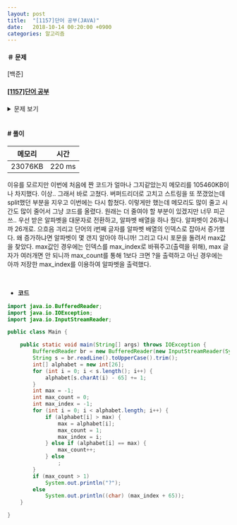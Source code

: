 ```yaml
---
layout: post
title:  "[1157]단어 공부(JAVA)"
date:   2018-10-14 00:20:00 +0900
categories: 알고리즘
---
```

#### ＃ 문제
[백준]
#### [[1157]단어 공부](https://www.acmicpc.net/problem/1157)  

<details><summary >문제 보기</summary>

<div id="problem-body">
<div class="col-md-12">
<section id="description">
<div class="headline">
<h5># 문제</h5>
</div>
<div style="font-size:small; line-height:30px;" id="problem_description">
<p>알파벳 대소문자로 된 단어가 주어지면, 이 단어에서 가장 많이 사용된 알파벳이 무엇인지 알아내는 프로그램을 작성하시오. 단, 대문자와 소문자를 구분하지 않는다.</p><br>

</div>
</section>
</div>
<div class="col-md-12">
<section id="input">
<div class="headline">
<h5># 입력</h5>
</div>
<div style="font-size:small; line-height:30px;" id="problem_input">
<p>첫째 줄에 알파벳 대소문자로 이루어진 단어가 주어진다. 주어지는 단어의 길이는 1,000,000을 넘지 않는다.</p><br>

</div>
</section>
</div>

<div class="col-md-12">
<section id="output">
<div class="headline">
<h5># 출력</h5>
</div>
<div style="font-size:small; line-height:30px;" id="problem_output">
<p># 첫째 줄에 이 단어에서 가장 많이 사용된 알파벳을 대문자로 출력한다. 단, 가장 많이 사용된 알파벳이 여러 개 존재하는 경우에는 ?를 출력한다.</p>
<br>
</div>
</section>
</div>

</div>
</section>
</div>
</div>

</details>  

<br>  

#### # 풀이 ####  

| 메모리 | 시간 |
|-------|------|
| 23076KB | 220 ms |


이유를 모르지만 이번에 처음에 짠 코드가 얼마나 그지같았는지 메모리를 105460KB이나 차지했다. 이상.. 그래서 바로 고쳤다. 버퍼드리더로 고치고 스트링을 또 쪼갰었는데 split했던 부분을 지우고 이번에는 다시 합쳤다. 이렇게만 했는데 메모리도 많이 줄고 시간도 많이 줄어서 그냥 코드를 올렸다. 원래는 더 줄여야 할 부분이 있겠지만 너무 피곤쓰.. 우선 받은 알파벳을 대문자로 전환하고, 알파벳 배열을 하나 줬다. 알파벳이 26개니까 26개로. 으흐음 긔리고 단어의 i번째 글자를 알파벳 배열의 인덱스로 잡아서 증가했다. 왜 증가하냐면 알파벳이 몇 갠지 알아야 하니까! 그리고 다시 포문을 돌려서 max값을 찾았다. max값인 경우에는 인덱스를 max_index로 바꿔주고(출력을 위해), max 글자가 여러개면 안 되니까 max_count를 통해 1보다 크면 ?을 출력하고 아닌 경우에는 아까 저장한 max_index를 이용하여 알파벳을 출력했다.  

 <br>  

- **코드**


```java
import java.io.BufferedReader;
import java.io.IOException;
import java.io.InputStreamReader;

public class Main {

	public static void main(String[] args) throws IOException {
		BufferedReader br = new BufferedReader(new InputStreamReader(System.in));
		String s = br.readLine().toUpperCase().trim();
		int[] alphabet = new int[26];
		for (int i = 0; i < s.length(); i++) {
			alphabet[s.charAt(i) - 65] += 1;
		}
		int max = -1;
		int max_count = 0;
		int max_index = -1;
		for (int i = 0; i < alphabet.length; i++) {
			if (alphabet[i] > max) {
				max = alphabet[i];
				max_count = 1;
				max_index = i;
			} else if (alphabet[i] == max) {
				max_count++;
			} else
				;
		}
		if (max_count > 1)
			System.out.println("?");
		else
			System.out.println((char) (max_index + 65));
	}

}
```
